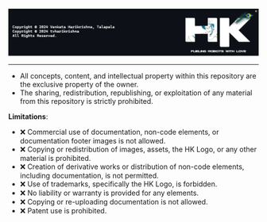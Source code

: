 <p align="right">
  <img src="readme_data/hk_license.png" width="2222" alt="HK Official Logo"/>
</p>

---------

- All concepts, content, and intellectual property within this repository are the exclusive property of the owner.
- The sharing, redistribution, republishing, or exploitation of any material from this repository is strictly prohibited.

**Limitations**:
- ❌ Commercial use of documentation, non-code elements, or documentation footer images is not allowed.
- ❌ Copying or redistribution of images, assets, the HK Logo, or any other material is prohibited.
- ❌ Creation of derivative works or distribution of non-code elements, including documentation, is not permitted.
- ❌ Use of trademarks, specifically the HK Logo, is forbidden.
- ❌ No liability or warranty is provided for any elements.
- ❌ Copying or re-uploading documentation is not allowed.
- ❌ Patent use is prohibited.
